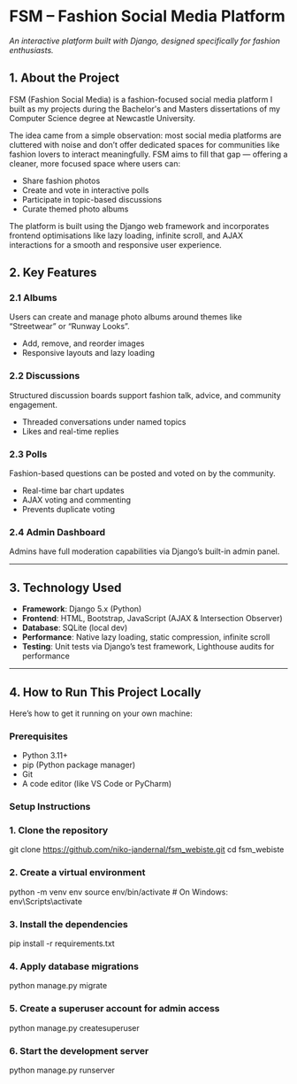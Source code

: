 # FSM – Fashion Social Media Platform 
*An interactive platform built with Django, designed specifically for fashion enthusiasts.*
## 1. About the Project
FSM (Fashion Social Media) is a fashion-focused social media platform I built as my projects during the Bachelor's and Masters dissertations of my Computer Science degree at Newcastle University.

The idea came from a simple observation: most social media platforms are cluttered with noise and don’t offer dedicated spaces for communities like fashion lovers to interact meaningfully. FSM aims to fill that gap — offering a cleaner, more focused space where users can:

- Share fashion photos
- Create and vote in interactive polls
- Participate in topic-based discussions
- Curate themed photo albums

The platform is built using the Django web framework and incorporates frontend optimisations like lazy loading, infinite scroll, and AJAX interactions for a smooth and responsive user experience.

## 2. Key Features

### 2.1 Albums  
Users can create and manage photo albums around themes like “Streetwear” or “Runway Looks”.  
- Add, remove, and reorder images  
- Responsive layouts and lazy loading

### 2.2 Discussions  
Structured discussion boards support fashion talk, advice, and community engagement.  
- Threaded conversations under named topics  
- Likes and real-time replies

### 2.3 Polls  
Fashion-based questions can be posted and voted on by the community.  
- Real-time bar chart updates  
- AJAX voting and commenting  
- Prevents duplicate voting

### 2.4 Admin Dashboard  
Admins have full moderation capabilities via Django’s built-in admin panel.

---

## 3. Technology Used

- **Framework**: Django 5.x (Python)
- **Frontend**: HTML, Bootstrap, JavaScript (AJAX & Intersection Observer)
- **Database**: SQLite (local dev)
- **Performance**: Native lazy loading, static compression, infinite scroll
- **Testing**: Unit tests via Django’s test framework, Lighthouse audits for performance

---

## 4. How to Run This Project Locally

Here’s how to get it running on your own machine:

### Prerequisites
- Python 3.11+
- pip (Python package manager)
- Git
- A code editor (like VS Code or PyCharm)

### Setup Instructions

### 1. Clone the repository
git clone https://github.com/niko-jandernal/fsm_webiste.git
cd fsm_webiste

### 2. Create a virtual environment
python -m venv env
source env/bin/activate   # On Windows: env\Scripts\activate

### 3. Install the dependencies
pip install -r requirements.txt

### 4. Apply database migrations
python manage.py migrate

### 5. Create a superuser account for admin access
python manage.py createsuperuser

### 6. Start the development server
python manage.py runserver
